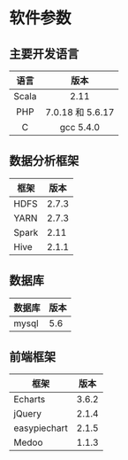 # 软件参数

## 主要开发语言

|  语言   |       版本        |
| :---: | :-------------: |
| Scala |      2.11       |
|  PHP  | 7.0.18 和 5.6.17 |
|   C   |    gcc 5.4.0    |

## 数据分析框架

| 框架    | 版本    |
| ----- | ----- |
| HDFS  | 2.7.3 |
| YARN  | 2.7.3 |
| Spark | 2.11  |
| Hive  | 2.1.1 |

## 数据库

| 数据库   | 版本   |
| ----- | ---- |
| mysql | 5.6  |

## 前端框架

| 框架           | 版本    |
| ------------ | ----- |
| Echarts      | 3.6.2 |
| jQuery       | 2.1.4 |
| easypiechart | 2.1.5 |
| Medoo        | 1.1.3 |

